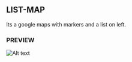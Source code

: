 ## LIST-MAP

Its a google maps with markers and a list on left.

### PREVIEW

![Alt text](/../master/screenshots/30-disable%20clusters.png?raw=true "Optional Title")